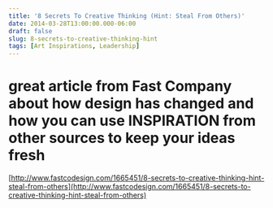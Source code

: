 ```yaml
---
title: '8 Secrets To Creative Thinking (Hint: Steal From Others)'
date: 2014-03-28T13:00:00.000-06:00
draft: false
slug: 8-secrets-to-creative-thinking-hint
tags: [Art Inspirations, Leadership]
---
```


great article from Fast Company about how design has changed and how you can use INSPIRATION from other sources to keep your ideas fresh
========================================================================================================================================

[http://www.fastcodesign.com/1665451/8-secrets-to-creative-thinking-hint-steal-from-others](http://www.fastcodesign.com/1665451/8-secrets-to-creative-thinking-hint-steal-from-others)
